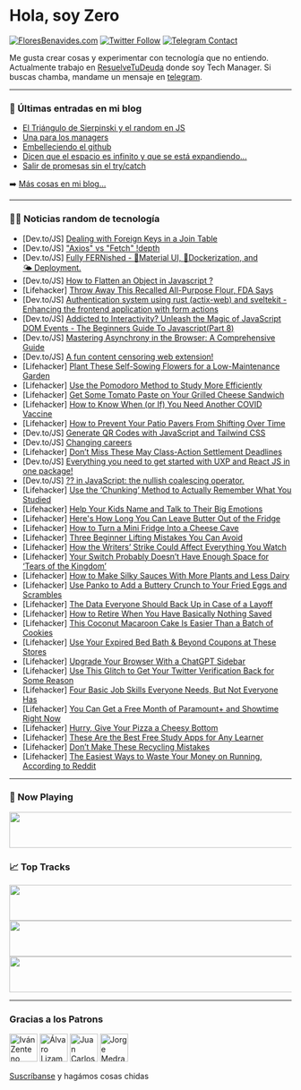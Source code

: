 # Hola, soy Zero

[![FloresBenavides.com](https://img.shields.io/website?down_message=oops&label=MiBlog&style=for-the-badge&up_message=online&url=https%3A%2F%2Ffloresbenavides.com)](https://floresbenavides.com) [![Twitter Follow](https://img.shields.io/twitter/follow/ZeroDragon?color=%231DA1F2&label=Follow&logo=twitter&logoColor=ffffff&style=for-the-badge)](https://twitter.com/zerodragon) [![Telegram Contact](https://img.shields.io/badge/escr%C3%ADbeme-ZeroDragon-%2326A5E4?style=for-the-badge&logo=telegram)](https://t.me/zerodragon)

Me gusta crear cosas y experimentar con tecnología que no entiendo.
Actualmente trabajo en [ResuelveTuDeuda](http://github.com/resuelve) donde soy Tech Manager.
Si buscas chamba, mandame un mensaje en [telegram](https://t.me/zerodragon).

---

### 📕 Últimas entradas en mi blog
<!-- BLOG-POST-LIST:START -->
- [El Triángulo de Sierpinski y el random en JS](https://floresbenavides.com/el-triangulo-de-sierpinski-y-el-random-en-js/)
- [Una para los managers](https://floresbenavides.com/una-para-los-managers/)
- [Embelleciendo el github](https://floresbenavides.com/embelleciendo-el-github/)
- [Dicen que el espacio es infinito y que se está expandiendo…](https://floresbenavides.com/dicen-que-el-espacio-es-infinito-y-que-se-esta-expandiendo/)
- [Salir de promesas sin el try/catch](https://floresbenavides.com/salir-de-promesas-sin-el-try-catch/)
<!-- BLOG-POST-LIST:END -->

➡️ [Más cosas en mi blog...](https://floresbenavides.com)

---

### 👨‍💻 Noticias random de tecnología
<!-- TECH-POSTS:START -->
- [Dev.to/JS] [Dealing with Foreign Keys in a Join Table](https://dev.to/andrewjulian/dealing-with-foreign-keys-in-join-table-2j8o)
- [Dev.to/JS] [&quot;Axios&quot; vs &quot;Fetch&quot; !depth](https://dev.to/lausuarez02/axios-vs-fetch-depth-19ha)
- [Dev.to/JS] [Fully FERNished - 🎨Material UI, 🐳Dockerization, and 🌤️ Deployment.](https://dev.to/wra-sol/fully-fernished-material-ui-dockerization-and-deployment-5890)
- [Dev.to/JS] [How to Flatten an Object in Javascript ?](https://dev.to/imranmind/how-to-flatten-an-object-in-javascript--4ojl)
- [Lifehacker] [Throw Away This Recalled All-Purpose Flour, FDA Says](https://lifehacker.com/throw-away-this-recalled-all-purpose-flour-fda-says-1850395671)
- [Dev.to/JS] [Authentication system using rust &lpar;actix-web&rpar; and sveltekit - Enhancing the frontend application with form actions](https://dev.to/sirneij/authentication-system-using-rust-actix-web-and-sveltekit-enhancing-the-frontend-application-with-form-actions-3d10)
- [Dev.to/JS] [Addicted to Interactivity? Unleash the Magic of JavaScript DOM Events - The Beginners Guide To Javascript&lpar;Part 8&rpar;](https://dev.to/camskithedev/addicted-to-interactivity-unleash-the-magic-of-javascript-dom-events-the-beginners-guide-to-javascriptpart-8-4nj2)
- [Dev.to/JS] [Mastering Asynchrony in the Browser: A Comprehensive Guide](https://dev.to/anatoly314/mastering-asynchrony-in-the-browser-a-comprehensive-guide-34bp)
- [Dev.to/JS] [A fun content censoring web extension!](https://dev.to/ninadsutrave/a-fun-content-censoring-web-extension-4cl2)
- [Lifehacker] [Plant These Self-Sowing Flowers for a Low-Maintenance Garden](https://lifehacker.com/plant-these-self-sowing-flowers-for-a-low-maintenance-g-1850394073)
- [Lifehacker] [Use the Pomodoro Method to Study More Efficiently](https://lifehacker.com/use-the-pomodoro-method-to-study-more-efficiently-1850395495)
- [Lifehacker] [Get Some Tomato Paste on Your Grilled Cheese Sandwich](https://lifehacker.com/get-some-tomato-paste-on-your-grilled-cheese-sandwich-1850393407)
- [Lifehacker] [How to Know When &lpar;or If&rpar; You Need Another COVID Vaccine](https://lifehacker.com/how-to-know-when-or-if-you-need-another-covid-vaccine-1850394139)
- [Lifehacker] [How to Prevent Your Patio Pavers From Shifting Over Time](https://lifehacker.com/how-to-prevent-your-patio-pavers-from-shifting-over-tim-1850394007)
- [Dev.to/JS] [Generate QR Codes with JavaScript and Tailwind CSS](https://dev.to/netsi1964/generate-qr-codes-with-javascript-and-tailwind-css-1mc8)
- [Dev.to/JS] [Changing careers](https://dev.to/hcoco1/changing-careers-4o4k)
- [Lifehacker] [Don’t Miss These May Class-Action Settlement Deadlines](https://lifehacker.com/don-t-miss-these-may-class-action-settlement-deadlines-1850392712)
- [Dev.to/JS] [Everything you need to get started with UXP and React JS in one package!](https://dev.to/dailydevtips/everything-you-need-to-get-started-with-uxp-and-react-js-in-one-package-4g28)
- [Dev.to/JS] [?? in JavaScript: the nullish coalescing operator.](https://dev.to/adnauseum/-in-javascript-the-nullish-coalescing-operator-dcj)
- [Lifehacker] [Use the ‘Chunking’ Method to Actually Remember What You Studied](https://lifehacker.com/use-the-chunking-method-to-actually-remember-what-you-1850392462)
- [Lifehacker] [Help Your Kids Name and Talk to Their Big Emotions](https://lifehacker.com/help-your-kids-name-and-talk-to-their-big-emotions-1850392478)
- [Lifehacker] [Here&#39;s How Long You Can Leave Butter Out of the Fridge](https://lifehacker.com/heres-how-long-you-can-leave-butter-out-of-the-fridge-1850387237)
- [Lifehacker] [How to Turn a Mini Fridge Into a Cheese Cave](https://lifehacker.com/how-to-turn-a-mini-fridge-into-a-cheese-cave-1850371716)
- [Lifehacker] [Three Beginner Lifting Mistakes You Can Avoid](https://lifehacker.com/three-beginner-lifting-mistakes-you-can-avoid-1850392501)
- [Lifehacker] [How the Writers’ Strike Could Affect Everything You Watch](https://lifehacker.com/how-the-writers-strike-could-affect-everything-you-wat-1850392874)
- [Lifehacker] [Your Switch Probably Doesn’t Have Enough Space for ‘Tears of the Kingdom’](https://lifehacker.com/your-switch-probably-doesn-t-have-enough-space-for-tea-1850391743)
- [Lifehacker] [How to Make Silky Sauces With More Plants and Less Dairy](https://lifehacker.com/how-to-make-silky-sauces-with-more-plants-and-less-dair-1850391960)
- [Lifehacker] [Use Panko to Add a Buttery Crunch to Your Fried Eggs and Scrambles](https://lifehacker.com/use-panko-to-add-a-buttery-crunch-to-your-fried-eggs-an-1850392330)
- [Lifehacker] [The Data Everyone Should Back Up in Case of a Layoff](https://lifehacker.com/the-data-everyone-should-back-up-in-case-of-a-layoff-1850391262)
- [Lifehacker] [How to Retire When You Have Basically Nothing Saved](https://lifehacker.com/how-to-retire-when-you-have-basically-nothing-saved-1850391373)
- [Lifehacker] [This Coconut Macaroon Cake Is Easier Than a Batch of Cookies](https://lifehacker.com/this-coconut-macaroon-cake-is-easier-than-a-batch-of-co-1850390862)
- [Lifehacker] [Use Your Expired Bed Bath &amp; Beyond Coupons at These Stores](https://lifehacker.com/use-your-expired-bed-bath-beyond-coupons-at-these-sto-1850390861)
- [Lifehacker] [Upgrade Your Browser With a ChatGPT Sidebar](https://lifehacker.com/upgrade-your-browser-with-a-chatgpt-sidebar-1850385569)
- [Lifehacker] [Use This Glitch to Get Your Twitter Verification Back for Some Reason](https://lifehacker.com/use-this-glitch-to-get-your-twitter-verification-back-f-1850391025)
- [Lifehacker] [Four Basic Job Skills Everyone Needs, But Not Everyone Has](https://lifehacker.com/four-basic-job-skills-everyone-needs-but-not-everyone-1850386104)
- [Lifehacker] [You Can Get a Free Month of Paramount+ and Showtime Right Now](https://lifehacker.com/you-can-get-a-free-month-of-paramount-and-showtime-rig-1850387511)
- [Lifehacker] [Hurry, Give Your Pizza a Cheesy Bottom](https://lifehacker.com/hurry-give-your-pizza-a-cheesy-bottom-1850386259)
- [Lifehacker] [These Are the Best Free Study Apps for Any Learner](https://lifehacker.com/these-are-the-best-free-study-apps-for-any-learner-1850390146)
- [Lifehacker] [Don’t Make These Recycling Mistakes](https://lifehacker.com/don-t-make-these-recycling-mistakes-1850382708)
- [Lifehacker] [The Easiest Ways to Waste Your Money on Running, According to Reddit](https://lifehacker.com/the-easiest-ways-to-waste-your-money-on-running-accord-1850384336)<!-- TECH-POSTS:END -->

---

### 🎵 Now Playing
<a href="https://spotify-now-playing-dun.vercel.app/now-playing?open"><img src="https://spotify-now-playing-dun.vercel.app/now-playing" width="540" height="64"></a>

### 📈 Top Tracks
<a href="https://spotify-now-playing-dun.vercel.app/top-tracks?i=1&open"><img src="https://spotify-now-playing-dun.vercel.app/top-tracks?i=1" width="540" height="64"></a>
<a href="https://spotify-now-playing-dun.vercel.app/top-tracks?i=2&open"><img src="https://spotify-now-playing-dun.vercel.app/top-tracks?i=2" width="540" height="64"></a>
<a href="https://spotify-now-playing-dun.vercel.app/top-tracks?i=3&open"><img src="https://spotify-now-playing-dun.vercel.app/top-tracks?i=3" width="540" height="64"></a>

---

### Gracias a los Patrons
[<img src="https://avatars.githubusercontent.com/u/243380?v=4" alt="Iván Zenteno" width="50px">](https://github.com/k001) [<img src="https://avatars.githubusercontent.com/u/19955639?v=4" alt="Álvaro Lizama" width="50px">](https://github.com/alvarolizama) [<img src="https://avatars.githubusercontent.com/u/2718753?v=4" alt="Juan Carlos Ruiz" width="50px">](https://github.com/JuanCrg90) [<img src="https://avatars.githubusercontent.com/u/37025?v=4" alt="Jorge Medrano" width="50px">](https://github.com/h1pp1e) 

[Suscríbanse](https://www.patreon.com/zerodragon) y hagámos cosas chidas
